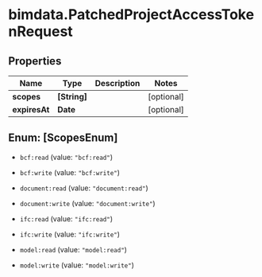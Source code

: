 # bimdata.PatchedProjectAccessTokenRequest

## Properties

Name | Type | Description | Notes
------------ | ------------- | ------------- | -------------
**scopes** | **[String]** |  | [optional] 
**expiresAt** | **Date** |  | [optional] 



## Enum: [ScopesEnum]


* `bcf:read` (value: `"bcf:read"`)

* `bcf:write` (value: `"bcf:write"`)

* `document:read` (value: `"document:read"`)

* `document:write` (value: `"document:write"`)

* `ifc:read` (value: `"ifc:read"`)

* `ifc:write` (value: `"ifc:write"`)

* `model:read` (value: `"model:read"`)

* `model:write` (value: `"model:write"`)




